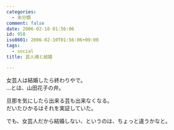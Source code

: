 ```yaml
---
categories:
  - 未分類
comment: false
date: 2006-02-10 01:56:06
id: 958
iso8601: 2006-02-10T01:56:06+09:00
tags:
  - social
title: 芸人魂と結婚

---
```


<div class="entry-body">
  <p>女芸人は結婚したら終わりやで。<br />
    …とは、山田花子の弁。</p>

  <p>旦那を気にしたら出来る芸も出来なくなる。<br />
    だいたひかるはそれを実証していた。</p>

  <p>でも、女芸人だから結婚しない、というのは、ちょっと違うかなと。</p>
</div>
